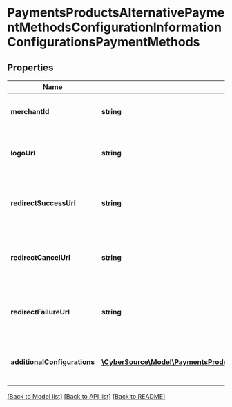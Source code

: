 # PaymentsProductsAlternativePaymentMethodsConfigurationInformationConfigurationsPaymentMethods

## Properties
Name | Type | Description | Notes
------------ | ------------- | ------------- | -------------
**merchantId** | **string** | Merchant ID for the payment method. This is a unique identifier for the merchant. example. mid12345678 | [optional] 
**logoUrl** | **string** | URL of the logo for the payment method. This is used for branding purposes. example: http://www.test.com | [optional] 
**redirectSuccessUrl** | **string** | URL to redirect to after a successful transaction. This is where the user will be sent after completing the payment. example: http://www.test.com/success | [optional] 
**redirectCancelUrl** | **string** | URL to redirect to if the user cancels the transaction. This is where the user will be sent if they choose to cancel the payment. example: http://www.test.com/cancel | [optional] 
**redirectFailureUrl** | **string** | URL to redirect to if the transaction fails. This is where the user will be sent if there is an error during the payment process. example: http://www.test.com/failure | [optional] 
**additionalConfigurations** | [**\CyberSource\Model\PaymentsProductsAlternativePaymentMethodsConfigurationInformationConfigurationsAdditionalConfigurations[]**](PaymentsProductsAlternativePaymentMethodsConfigurationInformationConfigurationsAdditionalConfigurations.md) | Additional configurations for the payment method. This can include various settings specific to the payment method. | [optional] 

[[Back to Model list]](../README.md#documentation-for-models) [[Back to API list]](../README.md#documentation-for-api-endpoints) [[Back to README]](../README.md)


